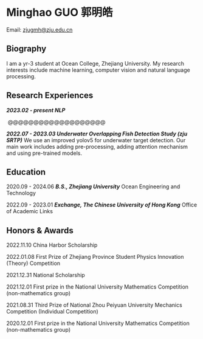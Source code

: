 # Minghao GUO 郭明皓

Email: zjugmh@zju.edu.cn

## Biography

I am a yr-3 student at Ocean College, Zhejiang University. My research interests include machine learning, computer vision and natural language processing.

## Research Experiences

***2023.02 - present	NLP***

​	@@@@@@@@@@@@@@@@@@@

***2022.07 - 2023.03	Underwater Overlapping Fish Detection Study (zju SRTP)*** 
	We use an improved yolov5 for underwater target detection. Our main work includes adding pre-processing, adding attention mechanism and using pre-trained models.

## Education

2020.09 - 2024.06	***B.S., Zhejiang University*** Ocean Engineering and Technology

2022.09 - 2023.01 	***Exchange, The Chinese University of Hong Kong*** Office of Academic Links

## Honors & Awards

2022.11.10	China Harbor Scholarship

2022.01.08	First Prize of Zhejiang Province Student Physics Innovation (Theory) Competition

2021.12.31	National Scholarship

2021.12.01	First prize in the National University Mathematics Competition (non-mathematics group)

2021.08.31	Third Prize of National Zhou Peiyuan University Mechanics Competition (Individual Competition)

2020.12.01	First prize in the National University Mathematics Competition (non-mathematics group)
